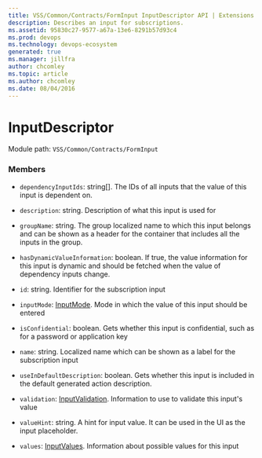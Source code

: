 ```yaml
---
title: VSS/Common/Contracts/FormInput InputDescriptor API | Extensions for Azure DevOps Services
description: Describes an input for subscriptions.
ms.assetid: 95830c27-9577-a67a-13e6-8291b57d93c4
ms.prod: devops
ms.technology: devops-ecosystem
generated: true
ms.manager: jillfra
author: chcomley
ms.topic: article
ms.author: chcomley
ms.date: 08/04/2016
---
```


# InputDescriptor

Module path: `VSS/Common/Contracts/FormInput`


### Members

* `dependencyInputIds`: string[]. The IDs of all inputs that the value of this input is dependent on.

* `description`: string. Description of what this input is used for

* `groupName`: string. The group localized name to which this input belongs and can be shown as a header for the container that  includes all the inputs in the group.

* `hasDynamicValueInformation`: boolean. If true, the value information for this input is dynamic and should be fetched when the value of dependency inputs change.

* `id`: string. Identifier for the subscription input

* `inputMode`: [InputMode](../../../../VSS/Common/Contracts/FormInput/InputMode.md). Mode in which the value of this input should be entered

* `isConfidential`: boolean. Gets whether this input is confidential, such as for a password or application key

* `name`: string. Localized name which can be shown as a label for the subscription input

* `useInDefaultDescription`: boolean. Gets whether this input is included in the default generated action description.

* `validation`: [InputValidation](../../../../VSS/Common/Contracts/FormInput/InputValidation.md). Information to use to validate this input&#x27;s value

* `valueHint`: string. A hint for input value. It can be used in the UI as the input placeholder.

* `values`: [InputValues](../../../../VSS/Common/Contracts/FormInput/InputValues.md). Information about possible values for this input


